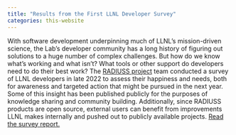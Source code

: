 ```yaml
---
title: "Results from the First LLNL Developer Survey"
categories: this-website
---
```


With software development underpinning much of LLNL’s mission-driven science, the Lab’s developer community has a long history of figuring out solutions to a huge number of complex challenges. But how do we know what’s working and what isn’t? What tools or other support do developers need to do their best work? The [RADIUSS project](https://software.llnl.gov/radiuss/) team conducted a survey of LLNL developers in late 2022 to assess their happiness and needs, both for awareness and targeted action that might be pursued in the next year. Some of this insight has been published publicly for the purposes of knowledge sharing and community building. Additionally, since RADIUSS products are open source, external users can benefit from improvements LLNL makes internally and pushed out to publicly available projects. [Read the survey report.](https://software.llnl.gov/radiuss/2023/02/08/first-developer-survey/)
